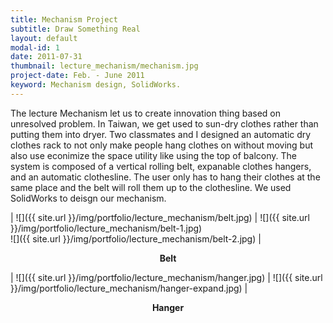 ```yaml
---
title: Mechanism Project
subtitle: Draw Something Real
layout: default
modal-id: 1
date: 2011-07-31
thumbnail: lecture_mechanism/mechanism.jpg
project-date: Feb. - June 2011
keyword: Mechanism design, SolidWorks.
---
```

<!-- BME 2111 Mechanism (Ⅰ) -->
The lecture Mechanism let us to create innovation thing based on unresolved problem. In Taiwan, we get used to sun-dry clothes rather than putting them into dryer. Two classmates and I designed an automatic dry clothes rack to not only make people hang clothes on without moving but also use econimize the space utility like using the top of balcony. The system is composed of a vertical rolling belt, expanable clothes hangers, and an automatic clothesline. The user only has to hang their clothes at the same place and the belt will roll them up to the clothesline. We used SolidWorks to deisgn our mechanism.

| ![]({{ site.url }}/img/portfolio/lecture_mechanism/belt.jpg) | ![]({{ site.url }}/img/portfolio/lecture_mechanism/belt-1.jpg) <br> ![]({{ site.url }}/img/portfolio/lecture_mechanism/belt-2.jpg) |

<p align="center"><strong>Belt</strong></p>

| ![]({{ site.url }}/img/portfolio/lecture_mechanism/hanger.jpg) | ![]({{ site.url }}/img/portfolio/lecture_mechanism/hanger-expand.jpg) |

<p align="center"><strong>Hanger</strong></p>

<div class="youtube" data-embed="2oUGgS5F6Bw">
    <div class="play-button"></div> 
</div>

<div class="youtube" data-embed="Y5h6z1bamX4">
    <div class="play-button"></div> 
</div>